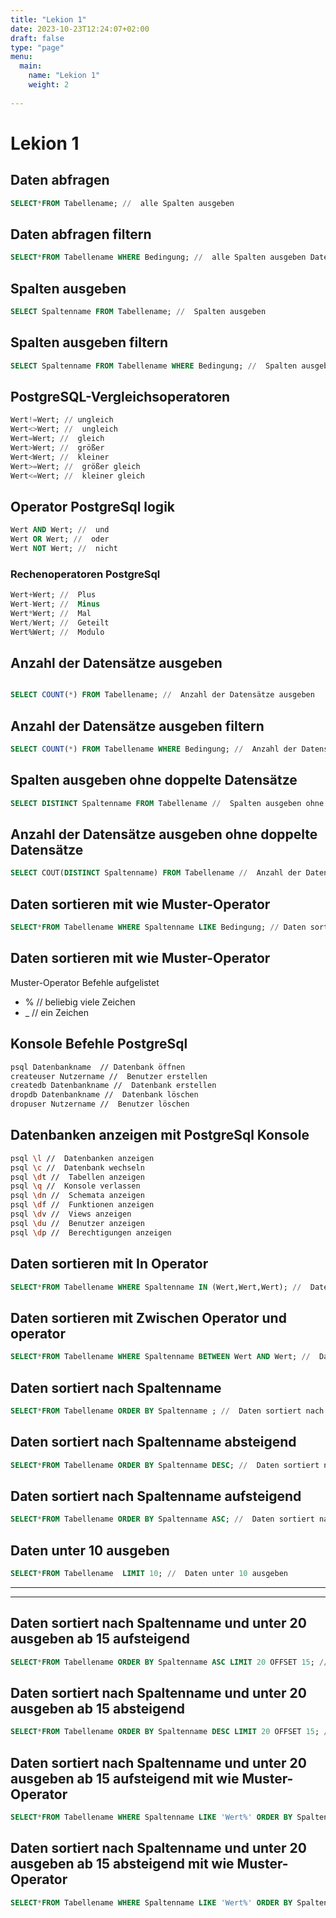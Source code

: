 ```yaml
---
title: "Lekion 1"
date: 2023-10-23T12:24:07+02:00
draft: false
type: "page"
menu: 
  main:
    name: "Lekion 1"
    weight: 2
    
---
```


# Lekion 1
## Daten abfragen
```sql
SELECT*FROM Tabellename; //  alle Spalten ausgeben
```
## Daten abfragen filtern
```sql
SELECT*FROM Tabellename WHERE Bedingung; //  alle Spalten ausgeben Daten filtern
```
## Spalten ausgeben
```sql
SELECT Spaltenname FROM Tabellename; //  Spalten ausgeben
```
## Spalten ausgeben filtern
```sql
SELECT Spaltenname FROM Tabellename WHERE Bedingung; //  Spalten ausgeben Daten filtern
```
## PostgreSQL-Vergleichsoperatoren
```sql
Wert!=Wert; // ungleich
Wert<>Wert; //  ungleich
Wert=Wert; //  gleich
Wert>Wert; //  größer
Wert<Wert; //  kleiner
Wert>=Wert; //  größer gleich
Wert<=Wert; //  kleiner gleich
```
## Operator PostgreSql logik

```sql
Wert AND Wert; //  und
Wert OR Wert; //  oder
Wert NOT Wert; //  nicht
```
### Rechenoperatoren PostgreSql
```sql
Wert+Wert; //  Plus
Wert-Wert; //  Minus
Wert*Wert; //  Mal
Wert/Wert; //  Geteilt
Wert%Wert; //  Modulo
```

## Anzahl der Datensätze ausgeben
```sql

SELECT COUNT(*) FROM Tabellename; //  Anzahl der Datensätze ausgeben
```
## Anzahl der Datensätze ausgeben filtern
```sql
SELECT COUNT(*) FROM Tabellename WHERE Bedingung; //  Anzahl der Datensätze ausgeben Daten filtern
```
## Spalten ausgeben ohne doppelte Datensätze
```sql
SELECT DISTINCT Spaltenname FROM Tabellename //  Spalten ausgeben ohne doppelte Datensätze
```
## Anzahl der Datensätze ausgeben ohne doppelte Datensätze
```sql
SELECT COUT(DISTINCT Spaltenname) FROM Tabellename //  Anzahl der Datensätze ausgeben ohne doppelte Datensätze
```
## Daten sortieren mit wie Muster-Operator

```sql
SELECT*FROM Tabellename WHERE Spaltenname LIKE Bedingung; // Daten sortieren mit wie Muster-Operator
```
## Daten sortieren mit wie Muster-Operator
Muster-Operator Befehle aufgelistet
* % //  beliebig viele Zeichen
* _ //  ein Zeichen

## Konsole Befehle PostgreSql
```bash
psql Datenbankname  // Datenbank öffnen
createuser Nutzername //  Benutzer erstellen
createdb Datenbankname //  Datenbank erstellen
dropdb Datenbankname //  Datenbank löschen
dropuser Nutzername //  Benutzer löschen

```
## Datenbanken anzeigen mit PostgreSql Konsole
```bash
psql \l //  Datenbanken anzeigen
psql \c //  Datenbank wechseln
psql \dt //  Tabellen anzeigen
psql \q //  Konsole verlassen
psql \dn //  Schemata anzeigen
psql \df //  Funktionen anzeigen
psql \dv //  Views anzeigen
psql \du //  Benutzer anzeigen
psql \dp //  Berechtigungen anzeigen
```
## Daten sortieren mit In Operator
```sql
SELECT*FROM Tabellename WHERE Spaltenname IN (Wert,Wert,Wert); //  Daten sortieren mit In Operator
```
## Daten sortieren mit Zwischen Operator und operator
```sql
SELECT*FROM Tabellename WHERE Spaltenname BETWEEN Wert AND Wert; //  Daten sortieren mit Zwischen Operator
```
## Daten sortiert nach Spaltenname
```sql
SELECT*FROM Tabellename ORDER BY Spaltenname ; //  Daten sortiert nach Spaltenname
```
## Daten sortiert nach Spaltenname absteigend
```sql
SELECT*FROM Tabellename ORDER BY Spaltenname DESC; //  Daten sortiert nach Spaltenname absteigend
```
## Daten sortiert nach Spaltenname aufsteigend
```sql
SELECT*FROM Tabellename ORDER BY Spaltenname ASC; //  Daten sortiert nach Spaltenname aufsteigend
```
## Daten unter 10 ausgeben
```sql
SELECT*FROM Tabellename  LIMIT 10; //  Daten unter 10 ausgeben
```
--------------------------------------------------------------
---------------------------------------------------------------
## Daten sortiert nach Spaltenname und unter 20  ausgeben ab 15 aufsteigend
```sql
SELECT*FROM Tabellename ORDER BY Spaltenname ASC LIMIT 20 OFFSET 15; //  Daten sortiert nach Spaltenname und unter 20  ausgeben ab 15 aufsteigend
```
## Daten sortiert nach Spaltenname und unter 20  ausgeben ab 15 absteigend
```sql
SELECT*FROM Tabellename ORDER BY Spaltenname DESC LIMIT 20 OFFSET 15; //  Daten sortiert nach Spaltenname und unter 20  ausgeben ab 15 absteigend
```
## Daten sortiert nach Spaltenname und unter 20  ausgeben ab 15 aufsteigend mit wie Muster-Operator
```sql
SELECT*FROM Tabellename WHERE Spaltenname LIKE 'Wert%' ORDER BY Spaltenname ASC LIMIT 20 OFFSET 15; //  Daten sortiert nach Spaltenname und unter 20  ausgeben ab 15 aufsteigend mit wie Muster-Operator
```
## Daten sortiert nach Spaltenname und unter 20  ausgeben ab 15 absteigend mit wie Muster-Operator
```sql
SELECT*FROM Tabellename WHERE Spaltenname LIKE 'Wert%' ORDER BY Spaltenname DESC LIMIT 20 OFFSET 15; //  Daten sortiert nach Spaltenname und unter 20  ausgeben ab 15 absteigend mit wie Muster-Operator
```